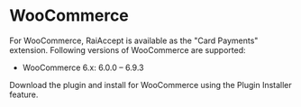 # WooCommerce
For WooCommerce, RaiAccept is available as the "Card Payments" extension. Following versions of WooCommerce are supported:

* WooCommerce 6.x: 6.0.0 – 6.9.3

Download the plugin and install for WooCommerce using the Plugin Installer feature.
